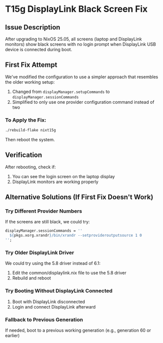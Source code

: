 # T15g DisplayLink Black Screen Fix

## Issue Description
After upgrading to NixOS 25.05, all screens (laptop and DisplayLink monitors) show black screens with no login prompt when DisplayLink USB device is connected during boot.

## First Fix Attempt

We've modified the configuration to use a simpler approach that resembles the older working setup:

1. Changed from `displayManager.setupCommands` to `displayManager.sessionCommands`
2. Simplified to only use one provider configuration command instead of two

### To Apply the Fix:

```bash
./rebuild-flake nixt15g
```

Then reboot the system.

## Verification

After rebooting, check if:
1. You can see the login screen on the laptop display
2. DisplayLink monitors are working properly

## Alternative Solutions (If First Fix Doesn't Work)

### Try Different Provider Numbers
If the screens are still black, we could try:

```nix
displayManager.sessionCommands = ''
  ${pkgs.xorg.xrandr}/bin/xrandr --setprovideroutputsource 1 0
'';
```

### Try Older DisplayLink Driver
We could try using the 5.8 driver instead of 6.1:

1. Edit the common/displaylink.nix file to use the 5.8 driver
2. Rebuild and reboot

### Try Booting Without DisplayLink Connected
1. Boot with DisplayLink disconnected
2. Login and connect DisplayLink afterward

### Fallback to Previous Generation
If needed, boot to a previous working generation (e.g., generation 60 or earlier)